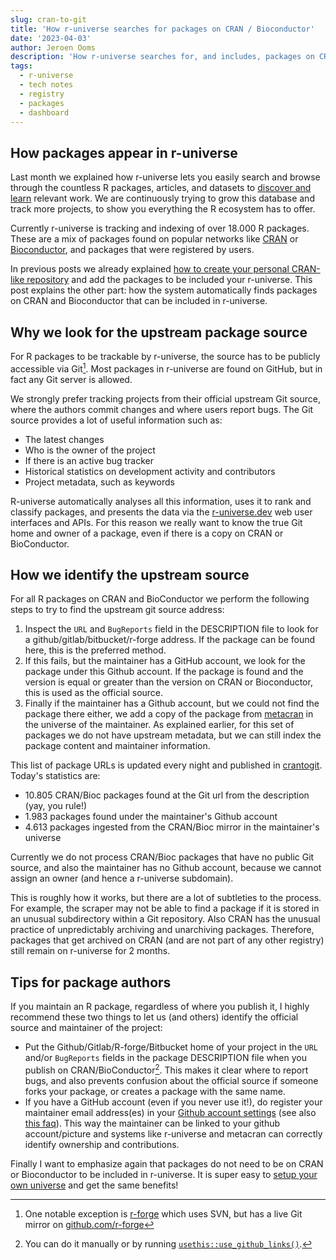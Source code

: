 ```yaml
---
slug: cran-to-git
title: 'How r-universe searches for packages on CRAN / Bioconductor'
date: '2023-04-03'
author: Jeroen Ooms
description: 'How r-universe searches for, and includes, packages on CRAN / Bioconductor that are available on GitHub or GitLab or R-forge.'
tags:
  - r-universe
  - tech notes
  - registry
  - packages
  - dashboard
---
```



## How packages appear in r-universe

Last month we explained how r-universe lets you easily search and browse through the countless R packages, articles, and datasets to [discover and learn](/blog/2023/02/27/runiverse-discovering/) relevant work. We are continuously trying to grow this database and track more projects, to show you everything the R ecosystem has to offer.

Currently r-universe is tracking and indexing of over 18.000 R packages. These are a mix of packages found on popular networks like [CRAN](https://cran.r-project.org/) or [Bioconductor](https://www.bioconductor.org/), and packages that were registered by users.

In previous posts we already explained [how to create your personal CRAN-like repository](/blog/2021/06/22/setup-runiverse/) and add the packages to be included your r-universe. This post explains the other part: how the system automatically finds packages on CRAN and Bioconductor that can be included in r-universe.

## Why we look for the upstream package source

For R packages to be trackable by r-universe, the source has to be publicly accessible via Git[^1]. Most packages in r-universe are found on GitHub, but in fact any Git server is allowed.

We strongly prefer tracking projects from their official upstream Git source, where the authors commit changes and where users report bugs. The Git source provides a lot of useful information such as:

 - The latest changes
 - Who is the owner of the project
 - If there is an active bug tracker
 - Historical statistics on development activity and contributors
 - Project metadata, such as keywords

R-universe automatically analyses all this information, uses it to rank and classify packages, and presents the data via the [r-universe.dev](https://r-universe.dev) web user interfaces and APIs. For this reason we really want to know the true Git home and owner of a package, even if there is a copy on CRAN or BioConductor.

## How we identify the upstream source

For all R packages on CRAN and BioConductor we perform the following steps to try to find the upstream git source address:

 1. Inspect the `URL` and `BugReports` field in the DESCRIPTION file to look for a github/gitlab/bitbucket/r-forge address. If the package can be found here, this is the preferred method.
 2. If this fails, but the maintainer has a GitHub account, we look for the package under this Github account. If the package is found and the version is equal or greater than the version on CRAN or Bioconductor, this is used as the official source.
 3. Finally if the maintainer has a Github account, but we could not find the package there either, we add a copy of the package from [metacran](https://github.com/cran) in the universe of the maintainer. As explained earlier, for this set of packages we do not have upstream metadata, but we can still index the package content and maintainer information.

This list of package URLs is updated every night and published in [crantogit](https://github.com/r-universe-org/cran-to-git/blob/master/crantogit.csv). Today's statistics are:

 - 10.805 CRAN/Bioc packages found at the Git url from the description (yay, you rule!)
 - 1.983 packages found under the maintainer's Github account
 - 4.613 packages ingested from the CRAN/Bioc mirror in the maintainer's universe

Currently we do not process CRAN/Bioc packages that have no public Git source, and also the maintainer has no Github account, because we cannot assign an owner (and hence a r-universe subdomain).

This is roughly how it works, but there are a lot of subtleties to the process. For example, the scraper may not be able to find a package if it is stored in an unusual subdirectory within a Git repository. Also CRAN has the unusual practice of unpredictably archiving and unarchiving packages. Therefore, packages that get archived on CRAN (and are not part of any other registry) still remain on r-universe for 2 months.


## Tips for package authors

If you maintain an R package, regardless of where you publish it, I highly recommend these two things to let us (and others) identify the official source and maintainer of the project:

 - Put the Github/Gitlab/R-forge/Bitbucket home of your project in the `URL` and/or `BugReports` fields in the package DESCRIPTION file when you publish on CRAN/BioConductor[^2]. This makes it clear where to report bugs, and also prevents confusion about the official source if someone forks your package, or creates a package with the same name.
 - If you have a GitHub account (even if you never use it!), do register your maintainer email address(es) in your [Github account settings](https://github.com/settings/emails) (see also [this faq](https://github.com/r-universe-org/help#how-to-link-a-maintainer-email-addresses-to-a-username-on-r-universe)). This way the maintainer can be linked to your github account/picture and systems like r-universe and metacran can correctly identify ownership and contributions.

Finally I want to emphasize again that packages do not need to be on CRAN or Bioconductor to be included in r-universe. It is super easy to [setup your own universe](/blog/2021/06/22/setup-runiverse/) and get the same benefits!


[^1]: One notable exception is [r-forge](https://r-forge.r-project.org/) which uses SVN, but has a live Git mirror on [github.com/r-forge](https://github.com/r-forge)
[^2]: You can do it manually or by running [`usethis::use_github_links()`](https://usethis.r-lib.org/reference/use_github_links.html).
